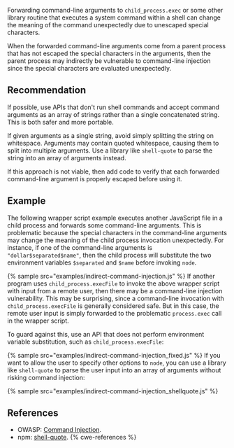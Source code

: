 Forwarding command-line arguments to `child_process.exec` or some other library routine that executes a system command within a shell can change the meaning of the command unexpectedly due to unescaped special characters.

When the forwarded command-line arguments come from a parent process that has not escaped the special characters in the arguments, then the parent process may indirectly be vulnerable to command-line injection since the special characters are evaluated unexpectedly.


## Recommendation
If possible, use APIs that don't run shell commands and accept command arguments as an array of strings rather than a single concatenated string. This is both safer and more portable.

If given arguments as a single string, avoid simply splitting the string on whitespace. Arguments may contain quoted whitespace, causing them to split into multiple arguments. Use a library like `shell-quote` to parse the string into an array of arguments instead.

If this approach is not viable, then add code to verify that each forwarded command-line argument is properly escaped before using it.


## Example
The following wrapper script example executes another JavaScript file in a child process and forwards some command-line arguments. This is problematic because the special characters in the command-line arguments may change the meaning of the child process invocation unexpectedly. For instance, if one of the command-line arguments is `"dollar$separated$name"`, then the child process will substitute the two environment variables `$separated` and `$name` before invoking `node`.

{% sample src="examples/indirect-command-injection.js" %}
If another program uses `child_process.execFile` to invoke the above wrapper script with input from a remote user, then there may be a command-line injection vulnerability. This may be surprising, since a command-line invocation with `child_process.execFile` is generally considered safe. But in this case, the remote user input is simply forwarded to the problematic `process.exec` call in the wrapper script.

To guard against this, use an API that does not perform environment variable substitution, such as `child_process.execFile`:

{% sample src="examples/indirect-command-injection_fixed.js" %}
If you want to allow the user to specify other options to `node`, you can use a library like `shell-quote` to parse the user input into an array of arguments without risking command injection:

{% sample src="examples/indirect-command-injection_shellquote.js" %}

## References
* OWASP: [Command Injection](https://www.owasp.org/index.php/Command_Injection).
* npm: [shell-quote](https://www.npmjs.com/package/shell-quote).
{% cwe-references %}
